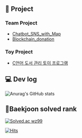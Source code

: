 ## 📝 Project

### **Team Project**

- [Chatbot_SNS_with_Map]( https://github.com/WooJinDeve/BIT_Project--Chatbot_SNS_with_Map)
- [Blockchain_donation]( https://github.com/Donation-Project/backend)



### **Toy Project**

- [C언어 도서 관리 토이 프로그램]( https://github.com/oddnine/Book_Management_Program_C)

## 💻 Dev log</br>
 ![Anurag's GitHub stats](https://github-readme-stats.vercel.app/api?username=jangwon3828&show_icons=true&theme=cobalt)
 
 ## 🏅Baekjoon solved rank </br>
[![Solved.ac
wz99](http://mazassumnida.wtf/api/v2/generate_badge?boj=wz99)](https://solved.ac/wz99)

[![Hits](https://hits.seeyoufarm.com/api/count/incr/badge.svg?url=https%3A%2F%2Fgithub.com%2Fjangwon3828&count_bg=%2379C83D&title_bg=%23555555&icon=&icon_color=%23E7E7E7&title=hits&edge_flat=true)](https://hits.seeyoufarm.com)

